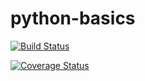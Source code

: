 # python-basics

[![Build Status](https://travis-ci.org/valenscalco/python-basics.svg?branch=master)](https://travis-ci.org/valenscalco/python-basics)

[![Coverage Status](https://coveralls.io/repos/github/valenscalco/python-basics/badge.svg)](https://coveralls.io/github/valenscalco/python-basics)